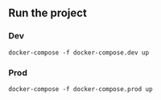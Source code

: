 ## Run the project

### Dev 

```shell
docker-compose -f docker-compose.dev up
```

### Prod

```shell
docker-compose -f docker-compose.prod up
```